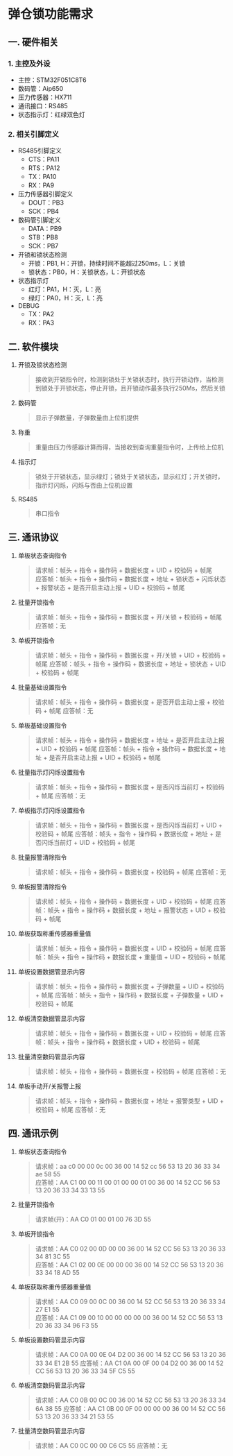 # 弹仓锁功能需求

## 一. 硬件相关

### 1. 主控及外设
- 主控：STM32F051C8T6
- 数码管：Aip650
- 压力传感器：HX711
- 通讯接口：RS485
- 状态指示灯：红绿双色灯

### 2. 相关引脚定义
- RS485引脚定义
  - CTS：PA11
  - RTS：PA12
  - TX：PA10
  - RX：PA9
- 压力传感器引脚定义
  - DOUT：PB3
  - SCK：PB4
- 数码管引脚定义
  - DATA：PB9
  - STB：PB8
  - SCK：PB7
- 开锁和锁状态检测
  - 开锁：PB1, H：开锁，持续时间不能超过250ms，L：关锁
  - 锁状态：PB0，H：关锁状态，L：开锁状态
- 状态指示灯
  - 红灯：PA1，H：灭，L：亮
  - 绿灯：PA0，H：灭，L：亮
- DEBUG
  - TX：PA2
  - RX：PA3
  
## 二. 软件模块

1. 开锁及锁状态检测
   > 接收到开锁指令时，检测到锁处于关锁状态时，执行开锁动作，当检测到锁处于开锁状态，停止开锁，且开锁动作最多执行250Ms，然后关锁
2. 数码管
   > 显示子弹数量，子弹数量由上位机提供
3. 称重
   > 重量由压力传感器计算而得，当接收到查询重量指令时，上传给上位机
4. 指示灯
   > 锁处于开锁状态，显示绿灯；锁处于关锁状态，显示红灯；开关锁时，指示灯闪烁，闪烁与否由上位机设置
5. RS485
   > 串口指令

## 三. 通讯协议

1. 单板状态查询指令
   > 请求帧：帧头 + 指令 + 操作码 + 数据长度 + UID + 校验码 + 帧尾  
     应答帧：帧头 + 指令 + 操作码 + 数据长度 + 地址 + 锁状态 + 闪烁状态 + 报警状态 + 是否开启主动上报 + UID + 校验码 + 帧尾
2. 批量开锁指令
   > 请求帧：帧头 + 指令 + 操作码 + 数据长度 + 开/关锁 + 校验码 + 帧尾  
     应答帧：无
3. 单板开锁指令
   > 请求帧：帧头 + 指令 + 操作码 + 数据长度 + 开/关锁 + UID + 校验码 + 帧尾
     应答帧：帧头 + 指令 + 操作码 + 数据长度 + 地址 + 锁状态 + UID + 校验码 + 帧尾
4. 批量基础设置指令
   > 请求帧：帧头 + 指令 + 操作码 + 数据长度 + 是否开启主动上报 + 校验码 + 帧尾 
     应答帧：无
5. 单板基础设置指令
   > 请求帧：帧头 + 指令 + 操作码 + 数据长度 + 地址 + 是否开启主动上报 + UID + 校验码 + 帧尾 
     应答帧：帧头 + 指令 + 操作码 + 数据长度 + 地址 + 是否开启主动上报 + UID + 校验码 + 帧尾
6. 批量指示灯闪烁设置指令
   > 请求帧：帧头 + 指令 + 操作码 + 数据长度 + 是否闪烁当前灯 + 校验码 + 帧尾 
     应答帧：无
7. 单板指示灯闪烁设置指令
   > 请求帧：帧头 + 指令 + 操作码 + 数据长度 + 是否闪烁当前灯 + UID + 校验码 + 帧尾 
     应答帧：帧头 + 指令 + 操作码 + 数据长度 + 地址 + 是否闪烁当前灯 + UID + 校验码 + 帧尾
8. 批量报警清除指令
   > 请求帧：帧头 + 指令 + 操作码 + 数据长度 + 校验码 + 帧尾 
     应答帧：无
9. 单板报警清除指令
   > 请求帧：帧头 + 指令 + 操作码 + 数据长度 + UID + 校验码 + 帧尾 
     应答帧：帧头 + 指令 + 操作码 + 数据长度 + 地址 + 报警状态 + UID + 校验码 + 帧尾
10. 单板获取称重传感器重量值
    > 请求帧：帧头 + 指令 + 操作码 + 数据长度 + UID + 校验码 + 帧尾 
      应答帧：帧头 + 指令 + 操作码 + 数据长度 + 重量值 + UID + 校验码 + 帧尾
11. 单板设置数据管显示内容
    > 请求帧：帧头 + 指令 + 操作码 + 数据长度 + 子弹数量 + UID + 校验码 + 帧尾 
      应答帧：帧头 + 指令 + 操作码 + 数据长度 + 子弹数量 + UID + 校验码 + 帧尾
12. 单板清空数据管显示内容
    > 请求帧：帧头 + 指令 + 操作码 + 数据长度 + UID + 校验码 + 帧尾 
      应答帧：帧头 + 指令 + 操作码 + 数据长度 + UID + 校验码 + 帧尾
13. 批量清空数码管显示内容
    > 请求帧：帧头 + 指令 + 操作码 + 数据长度 + 校验码 + 帧尾 
      应答帧：无
14. 单板手动开/关报警上报
    > 请求帧：帧头 + 指令 + 操作码 + 数据长度 + 地址 + 报警类型 + UID + 校验码 + 帧尾 
      应答帧：无

## 四. 通讯示例

1. 单板状态查询指令
   > 请求帧：aa c0 00 00 0c 00 36 00 14 52 cc 56 53 13 20 36 33 34 ae 58 55  
     应答帧：AA C1 00 00 11 00 01 00 00 01 00 36 00 14 52 CC 56 53 13 20 36 33 34 33 13 55 
2. 批量开锁指令
   > 请求帧(开)：AA C0 01 00 01 00 76 3D 55  
3. 单板开锁指令
   > 请求帧：AA C0 02 00 0D 00 00 36 00 14 52 CC 56 53 13 20 36 33 34 81 3C 55  
     应答帧：AA C1 02 00 0E 00 00 00 36 00 14 52 CC 56 53 13 20 36 33 34 18 AD 55 
10. 单板获取称重传感器重量值
    > 请求帧：AA C0 09 00 0C 00 36 00 14 52 CC 56 53 13 20 36 33 34 27 E1 55  
      应答帧：AA C1 09 00 10 00 00 00 00 00 36 00 14 52 CC 56 53 13 20 36 33 34 96 F3 55
11. 单板设置数码管显示内容
    > 请求帧：AA C0 0A 00 0E 04 D2 00 36 00 14 52 CC 56 53 13 20 36 33 34 E1 2B 55
      应答帧：AA C1 0A 00 0F 00 04 D2 00 36 00 14 52 CC 56 53 13 20 36 33 34 5F C5 55 
12. 单板清空数码管显示内容
    > 请求帧：AA C0 0B 00 0C 00 36 00 14 52 CC 56 53 13 20 36 33 34 6A 38 55
      应答帧：AA C1 0B 00 0F 00 00 00 00 36 00 14 52 CC 56 53 13 20 36 33 34 21 53 55 
13. 批量清空数码管显示内容
    > 请求帧：AA C0 0C 00 00 C6 C5 55 
      应答帧：无
  
